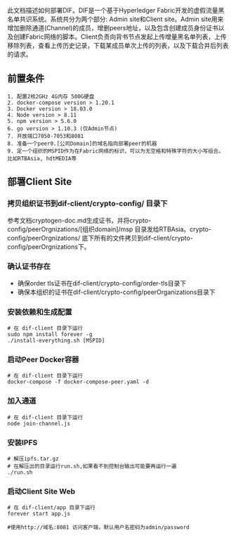此文档描述如何部署DIF。DIF是一个基于Hyperledger Fabric开发的虚假流量黑名单共识系统。系统共分为两个部分: Admin site和Client site。Admin site用来增加删除通道(Channel)的成员，增删peers地址，以及包含创建成员身份证书以及创建Fabric网络的脚本。Client负责向背书节点发起上传增量黑名单列表，上传移除列表，查看上传历史记录，下载某成员单次上传的列表，以及下载合并后列表的请求。

## 前置条件

```
1. 配置2核2GHz 4G内存 500G硬盘
2. docker-compose version > 1.20.1
3. Docker version > 18.03.0
4. Node version > 8.11
5. npm version > 5.6.0
6. go version > 1.10.3 (仅Admin节点)
7. 开放端口7050-7053和8081
8. 准备一个peer0.[公司Domain]的域名指向部署peer的机器
9. 定一个组织的MSPID作为在Fabric网络的标识，可以为无空格和特殊字符的大小写组合。比如RTBAsia, hdtMEDIA等
```

## 部署Client Site

### 拷贝组织证书到dif-client/crypto-config/ 目录下

参考文档cryptogen-doc.md生成证书，并将crypto-config/peerOrgnizations/[组织domain]/msp 目录发给RTBAsia。crypto-config/peerOrgnizations/ 底下所有的文件拷贝到dif-client/crypto-config/peerOrgnizations下。 

### 确认证书存在

* 确保order tls证书在dif-client/crypto-config/order-tls目录下
* 确保本组织的证书在dif-client/crypto-config/peerOrganizations目录下

### 安装依赖和生成配置

```shell
# 在 dif-client 目录下运行
sudo npm install forever -g
./install-everything.sh [MSPID]
```

### 启动Peer Docker容器

```
# 在 dif-client 目录下运行
docker-compose -f docker-compose-peer.yaml -d
```

### 加入通道

```shell
# 在 dif-client 目录下运行
node join-channel.js
```

### 安装IPFS

```shell
# 解压ipfs.tar.gz
# 在解压出的目录运行run.sh,如果看不到控制台输出可能要再运行一遍
./run.sh
```

### 启动Client Site Web

 ```Shell
# 在 dif-client/app 目录下运行
forever start app.js

#使用http://域名:8081 访问客户端，默认用户名密码为admin/password
 ```

